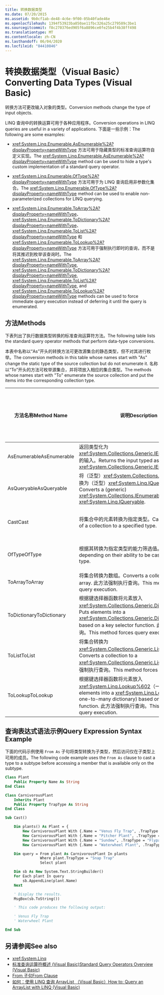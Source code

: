 ```yaml
---
title: 转换数据类型
ms.date: 07/20/2015
ms.assetid: 9b0cf1ab-de48-4c6e-9f00-05b40fade46e
ms.openlocfilehash: 1394f53923ba850ae11fbc326a25c279589c3be1
ms.sourcegitcommit: f8c270376ed905f6a8896ce0fe25b4f4b38ff498
ms.translationtype: MT
ms.contentlocale: zh-CN
ms.lasthandoff: 06/04/2020
ms.locfileid: "84410846"
---
```

# <a name="converting-data-types-visual-basic"></a><span data-ttu-id="5b47d-102">转换数据类型（Visual Basic）</span><span class="sxs-lookup"><span data-stu-id="5b47d-102">Converting Data Types (Visual Basic)</span></span>

<span data-ttu-id="5b47d-103">转换方法可更改输入对象的类型。</span><span class="sxs-lookup"><span data-stu-id="5b47d-103">Conversion methods change the type of input objects.</span></span>

 <span data-ttu-id="5b47d-104">LINQ 查询中的转换运算可用于各种应用程序。</span><span class="sxs-lookup"><span data-stu-id="5b47d-104">Conversion operations in LINQ queries are useful in a variety of applications.</span></span> <span data-ttu-id="5b47d-105">下面是一些示例：</span><span class="sxs-lookup"><span data-stu-id="5b47d-105">The following are some examples:</span></span>

- <span data-ttu-id="5b47d-106"><xref:System.Linq.Enumerable.AsEnumerable%2A?displayProperty=nameWithType> 方法可用于隐藏类型的标准查询运算符自定义实现。</span><span class="sxs-lookup"><span data-stu-id="5b47d-106">The <xref:System.Linq.Enumerable.AsEnumerable%2A?displayProperty=nameWithType> method can be used to hide a type's custom implementation of a standard query operator.</span></span>

- <span data-ttu-id="5b47d-107"><xref:System.Linq.Enumerable.OfType%2A?displayProperty=nameWithType> 方法可用于为 LINQ 查询启用非参数化集合。</span><span class="sxs-lookup"><span data-stu-id="5b47d-107">The <xref:System.Linq.Enumerable.OfType%2A?displayProperty=nameWithType> method can be used to enable non-parameterized collections for LINQ querying.</span></span>

- <span data-ttu-id="5b47d-108"><xref:System.Linq.Enumerable.ToArray%2A?displayProperty=nameWithType>、<xref:System.Linq.Enumerable.ToDictionary%2A?displayProperty=nameWithType>、<xref:System.Linq.Enumerable.ToList%2A?displayProperty=nameWithType> 和 <xref:System.Linq.Enumerable.ToLookup%2A?displayProperty=nameWithType> 方法可用于强制执行即时的查询，而不是将其推迟到枚举该查询时。</span><span class="sxs-lookup"><span data-stu-id="5b47d-108">The <xref:System.Linq.Enumerable.ToArray%2A?displayProperty=nameWithType>, <xref:System.Linq.Enumerable.ToDictionary%2A?displayProperty=nameWithType>, <xref:System.Linq.Enumerable.ToList%2A?displayProperty=nameWithType>, and <xref:System.Linq.Enumerable.ToLookup%2A?displayProperty=nameWithType> methods can be used to force immediate query execution instead of deferring it until the query is enumerated.</span></span>

## <a name="methods"></a><span data-ttu-id="5b47d-109">方法</span><span class="sxs-lookup"><span data-stu-id="5b47d-109">Methods</span></span>

<span data-ttu-id="5b47d-110">下表列出了执行数据类型转换的标准查询运算符方法。</span><span class="sxs-lookup"><span data-stu-id="5b47d-110">The following table lists the standard query operator methods that perform data-type conversions.</span></span>

<span data-ttu-id="5b47d-111">本表中名称以“As”开头的转换方法可更改源集合的静态类型，但不对其进行枚举。</span><span class="sxs-lookup"><span data-stu-id="5b47d-111">The conversion methods in this table whose names start with "As" change the static type of the source collection but do not enumerate it.</span></span> <span data-ttu-id="5b47d-112">名称以“To”开头的方法可枚举源集合，并将项放入相应的集合类型。</span><span class="sxs-lookup"><span data-stu-id="5b47d-112">The methods whose names start with "To" enumerate the source collection and put the items into the corresponding collection type.</span></span>

|<span data-ttu-id="5b47d-113">方法名称</span><span class="sxs-lookup"><span data-stu-id="5b47d-113">Method Name</span></span>|<span data-ttu-id="5b47d-114">说明</span><span class="sxs-lookup"><span data-stu-id="5b47d-114">Description</span></span>|<span data-ttu-id="5b47d-115">Visual Basic 查询表达式语法</span><span class="sxs-lookup"><span data-stu-id="5b47d-115">Visual Basic Query Expression Syntax</span></span>|<span data-ttu-id="5b47d-116">更多信息</span><span class="sxs-lookup"><span data-stu-id="5b47d-116">More Information</span></span>|
|-----------------|-----------------|------------------------------------------|----------------------|
|<span data-ttu-id="5b47d-117">AsEnumerable</span><span class="sxs-lookup"><span data-stu-id="5b47d-117">AsEnumerable</span></span>|<span data-ttu-id="5b47d-118">返回类型化为 <xref:System.Collections.Generic.IEnumerable%601> 的输入。</span><span class="sxs-lookup"><span data-stu-id="5b47d-118">Returns the input typed as <xref:System.Collections.Generic.IEnumerable%601>.</span></span>|<span data-ttu-id="5b47d-119">不适用。</span><span class="sxs-lookup"><span data-stu-id="5b47d-119">Not applicable.</span></span>|<xref:System.Linq.Enumerable.AsEnumerable%2A?displayProperty=nameWithType>|
|<span data-ttu-id="5b47d-120">AsQueryable</span><span class="sxs-lookup"><span data-stu-id="5b47d-120">AsQueryable</span></span>|<span data-ttu-id="5b47d-121">将（泛型）<xref:System.Collections.IEnumerable> 转换为（泛型）<xref:System.Linq.IQueryable>。</span><span class="sxs-lookup"><span data-stu-id="5b47d-121">Converts a (generic) <xref:System.Collections.IEnumerable> to a (generic) <xref:System.Linq.IQueryable>.</span></span>|<span data-ttu-id="5b47d-122">不适用。</span><span class="sxs-lookup"><span data-stu-id="5b47d-122">Not applicable.</span></span>|<xref:System.Linq.Queryable.AsQueryable%2A?displayProperty=nameWithType>|
|<span data-ttu-id="5b47d-123">Cast</span><span class="sxs-lookup"><span data-stu-id="5b47d-123">Cast</span></span>|<span data-ttu-id="5b47d-124">将集合中的元素转换为指定类型。</span><span class="sxs-lookup"><span data-stu-id="5b47d-124">Casts the elements of a collection to a specified type.</span></span>|`From … As …`|<xref:System.Linq.Enumerable.Cast%2A?displayProperty=nameWithType><br /><br /> <xref:System.Linq.Queryable.Cast%2A?displayProperty=nameWithType>|
|<span data-ttu-id="5b47d-125">OfType</span><span class="sxs-lookup"><span data-stu-id="5b47d-125">OfType</span></span>|<span data-ttu-id="5b47d-126">根据其转换为指定类型的能力筛选值。</span><span class="sxs-lookup"><span data-stu-id="5b47d-126">Filters values, depending on their ability to be cast to a specified type.</span></span>|<span data-ttu-id="5b47d-127">不适用。</span><span class="sxs-lookup"><span data-stu-id="5b47d-127">Not applicable.</span></span>|<xref:System.Linq.Enumerable.OfType%2A?displayProperty=nameWithType><br /><br /> <xref:System.Linq.Queryable.OfType%2A?displayProperty=nameWithType>|
|<span data-ttu-id="5b47d-128">ToArray</span><span class="sxs-lookup"><span data-stu-id="5b47d-128">ToArray</span></span>|<span data-ttu-id="5b47d-129">将集合转换为数组。</span><span class="sxs-lookup"><span data-stu-id="5b47d-129">Converts a collection to an array.</span></span> <span data-ttu-id="5b47d-130">此方法强制执行查询。</span><span class="sxs-lookup"><span data-stu-id="5b47d-130">This method forces query execution.</span></span>|<span data-ttu-id="5b47d-131">不适用。</span><span class="sxs-lookup"><span data-stu-id="5b47d-131">Not applicable.</span></span>|<xref:System.Linq.Enumerable.ToArray%2A?displayProperty=nameWithType>|
|<span data-ttu-id="5b47d-132">ToDictionary</span><span class="sxs-lookup"><span data-stu-id="5b47d-132">ToDictionary</span></span>|<span data-ttu-id="5b47d-133">根据键选择器函数将元素放入 <xref:System.Collections.Generic.Dictionary%602>。</span><span class="sxs-lookup"><span data-stu-id="5b47d-133">Puts elements into a <xref:System.Collections.Generic.Dictionary%602> based on a key selector function.</span></span> <span data-ttu-id="5b47d-134">此方法强制执行查询。</span><span class="sxs-lookup"><span data-stu-id="5b47d-134">This method forces query execution.</span></span>|<span data-ttu-id="5b47d-135">不适用。</span><span class="sxs-lookup"><span data-stu-id="5b47d-135">Not applicable.</span></span>|<xref:System.Linq.Enumerable.ToDictionary%2A?displayProperty=nameWithType>|
|<span data-ttu-id="5b47d-136">ToList</span><span class="sxs-lookup"><span data-stu-id="5b47d-136">ToList</span></span>|<span data-ttu-id="5b47d-137">将集合转换为 <xref:System.Collections.Generic.List%601>。</span><span class="sxs-lookup"><span data-stu-id="5b47d-137">Converts a collection to a <xref:System.Collections.Generic.List%601>.</span></span> <span data-ttu-id="5b47d-138">此方法强制执行查询。</span><span class="sxs-lookup"><span data-stu-id="5b47d-138">This method forces query execution.</span></span>|<span data-ttu-id="5b47d-139">不适用。</span><span class="sxs-lookup"><span data-stu-id="5b47d-139">Not applicable.</span></span>|<xref:System.Linq.Enumerable.ToList%2A?displayProperty=nameWithType>|
|<span data-ttu-id="5b47d-140">ToLookup</span><span class="sxs-lookup"><span data-stu-id="5b47d-140">ToLookup</span></span>|<span data-ttu-id="5b47d-141">根据键选择器函数将元素放入 <xref:System.Linq.Lookup%602>（一对多字典）。</span><span class="sxs-lookup"><span data-stu-id="5b47d-141">Puts elements into a <xref:System.Linq.Lookup%602> (a one-to-many dictionary) based on a key selector function.</span></span> <span data-ttu-id="5b47d-142">此方法强制执行查询。</span><span class="sxs-lookup"><span data-stu-id="5b47d-142">This method forces query execution.</span></span>|<span data-ttu-id="5b47d-143">不适用。</span><span class="sxs-lookup"><span data-stu-id="5b47d-143">Not applicable.</span></span>|<xref:System.Linq.Enumerable.ToLookup%2A?displayProperty=nameWithType>|

## <a name="query-expression-syntax-example"></a><span data-ttu-id="5b47d-144">查询表达式语法示例</span><span class="sxs-lookup"><span data-stu-id="5b47d-144">Query Expression Syntax Example</span></span>

<span data-ttu-id="5b47d-145">下面的代码示例使用 `From As` 子句将类型转换为子类型，然后访问仅在子类型上可用的成员。</span><span class="sxs-lookup"><span data-stu-id="5b47d-145">The following code example uses the `From As` clause to cast a type to a subtype before accessing a member that is available only on the subtype.</span></span>

```vb
Class Plant
    Public Property Name As String
End Class

Class CarnivorousPlant
    Inherits Plant
    Public Property TrapType As String
End Class

Sub Cast()

    Dim plants() As Plant = {
        New CarnivorousPlant With {.Name = "Venus Fly Trap", .TrapType = "Snap Trap"},
        New CarnivorousPlant With {.Name = "Pitcher Plant", .TrapType = "Pitfall Trap"},
        New CarnivorousPlant With {.Name = "Sundew", .TrapType = "Flypaper Trap"},
        New CarnivorousPlant With {.Name = "Waterwheel Plant", .TrapType = "Snap Trap"}}

    Dim query = From plant As CarnivorousPlant In plants
                Where plant.TrapType = "Snap Trap"
                Select plant

    Dim sb As New System.Text.StringBuilder()
    For Each plant In query
        sb.AppendLine(plant.Name)
    Next

    ' Display the results.
    MsgBox(sb.ToString())

    ' This code produces the following output:

    ' Venus Fly Trap
    ' Waterwheel Plant

End Sub
```

## <a name="see-also"></a><span data-ttu-id="5b47d-146">另请参阅</span><span class="sxs-lookup"><span data-stu-id="5b47d-146">See also</span></span>

- <xref:System.Linq>
- [<span data-ttu-id="5b47d-147">标准查询运算符概述 (Visual Basic)</span><span class="sxs-lookup"><span data-stu-id="5b47d-147">Standard Query Operators Overview (Visual Basic)</span></span>](standard-query-operators-overview.md)
- [<span data-ttu-id="5b47d-148">From 子句</span><span class="sxs-lookup"><span data-stu-id="5b47d-148">From Clause</span></span>](../../../language-reference/queries/from-clause.md)
- [<span data-ttu-id="5b47d-149">如何：使用 LINQ 查询 ArrayList （Visual Basic）</span><span class="sxs-lookup"><span data-stu-id="5b47d-149">How to: Query an ArrayList with LINQ (Visual Basic)</span></span>](how-to-query-an-arraylist-with-linq.md)
